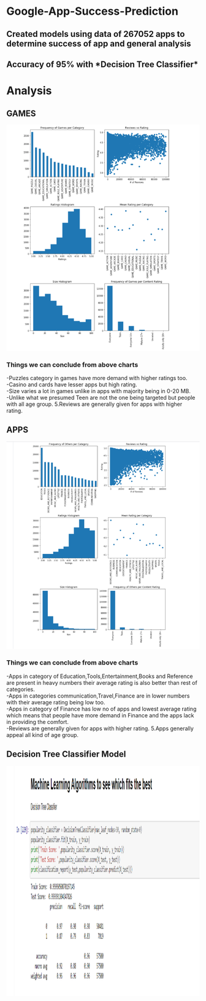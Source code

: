 # Google-App-Success-Prediction
<h2>Created models using data of 267052 apps to determine success of app and general analysis</h2>
<h2>Accuracy of 95% with *Decision Tree Classifier*</h2>

<h1>Analysis</h1>
<h2>GAMES</h2>
<p align="center">
  <img src="Screenshot1.png" width="650" >
  </p>

<h3>Things we can conclude from above charts</h3>

 -Puzzles category in games have more demand with higher ratings too. </br>
 -Casino and cards have lesser apps but high rating.</br>
 -Size varies a lot in games unlike in apps with majority being in 0-20 MB.</br>
 -Unlike what we presumed Teen are not the one being targeted but people with all age group. 5.Reviews are generally given for apps with higher rating.</br>


<h2>APPS</h2>

<p align="center">
  <img src="Screenshot2.png" width="650" >
  </p>
<h3>Things we can conclude from above charts</h3>

 -Apps in category of Education,Tools,Entertainment,Books and Reference are present in heavy numbers their average rating is also better than rest of categories.</br>
 -Apps in categories communication,Travel,Finance are in lower numbers with their average rating being low too.</br>
 -Apps in category of Finance has low no of apps and lowest average rating which means that people have more demand in Finance and the apps lack in providing the comfort.</br>
 -Reviews are generally given for apps with higher rating. 5.Apps generally appeal all kind of age group.</br>
 
<h2>Decision Tree Classifier Model</h2>
<p align="center">
  <img src="Screenshot3.png" width="850" height="600" >
  </p>
